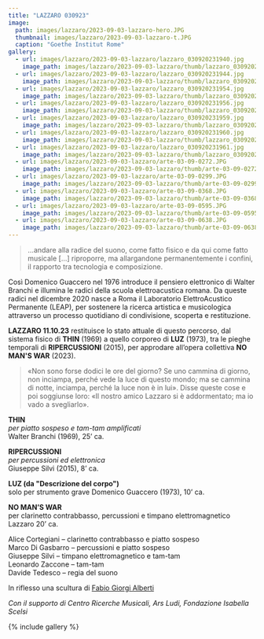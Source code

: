 ```yaml
---
title: "LAZZARO 030923"
image:
  path: images/lazzaro/2023-09-03-lazzaro-hero.JPG
  thumbnail: images/lazzaro/2023-09-03-lazzaro-t.JPG
  caption: "Goethe Institut Rome"
gallery:
  - url: images/lazzaro/2023-09-03-lazzaro/lazzaro_030920231940.jpg
    image_path: images/lazzaro/2023-09-03-lazzaro/thumb/lazzaro_030920231940.jpg
  - url: images/lazzaro/2023-09-03-lazzaro/lazzaro_030920231944.jpg
    image_path: images/lazzaro/2023-09-03-lazzaro/thumb/lazzaro_030920231944.jpg
  - url: images/lazzaro/2023-09-03-lazzaro/lazzaro_030920231954.jpg
    image_path: images/lazzaro/2023-09-03-lazzaro/thumb/lazzaro_030920231954.jpg
  - url: images/lazzaro/2023-09-03-lazzaro/lazzaro_030920231956.jpg
    image_path: images/lazzaro/2023-09-03-lazzaro/thumb/lazzaro_030920231956.jpg
  - url: images/lazzaro/2023-09-03-lazzaro/lazzaro_030920231959.jpg
    image_path: images/lazzaro/2023-09-03-lazzaro/thumb/lazzaro_030920231959.jpg
  - url: images/lazzaro/2023-09-03-lazzaro/lazzaro_030920231960.jpg
    image_path: images/lazzaro/2023-09-03-lazzaro/thumb/lazzaro_030920231960.jpg
  - url: images/lazzaro/2023-09-03-lazzaro/lazzaro_030920231961.jpg
    image_path: images/lazzaro/2023-09-03-lazzaro/thumb/lazzaro_030920231961.jpg
  - url: images/lazzaro/2023-09-03-lazzaro/arte-03-09-0272.JPG
    image_path: images/lazzaro/2023-09-03-lazzaro/thumb/arte-03-09-0272.JPG
  - url: images/lazzaro/2023-09-03-lazzaro/arte-03-09-0299.JPG
    image_path: images/lazzaro/2023-09-03-lazzaro/thumb/arte-03-09-0299.JPG
  - url: images/lazzaro/2023-09-03-lazzaro/arte-03-09-0368.JPG
    image_path: images/lazzaro/2023-09-03-lazzaro/thumb/arte-03-09-0368.JPG
  - url: images/lazzaro/2023-09-03-lazzaro/arte-03-09-0595.JPG
    image_path: images/lazzaro/2023-09-03-lazzaro/thumb/arte-03-09-0595.JPG
  - url: images/lazzaro/2023-09-03-lazzaro/arte-03-09-0638.JPG
    image_path: images/lazzaro/2023-09-03-lazzaro/thumb/arte-03-09-0638.JPG
---
```


> ...andare alla radice del suono, come fatto fisico e da qui come fatto musicale
[...] riproporre, ma allargandone permanentemente i confini, il rapporto tra
tecnologia e composizione.

<!--more-->

Così Domenico Guaccero nel 1976 introduce il pensiero elettronico di Walter
Branchi e illumina le radici della scuola elettroacustica romana. Da queste
radici nel dicembre 2020 nasce a Roma il Laboratorio ElettroAcustico Permanente
(LEAP), per sostenere la ricerca artistica e musicologica attraverso un processo
quotidiano di condivisione, scoperta e restituzione.

**LAZZARO 11.10.23** restituisce lo stato attuale di questo percorso, dal sistema
fisico di **THIN** (1969) a quello corporeo di **LUZ** (1973), tra le pieghe
temporali di **RIPERCUSSIONI** (2015), per approdare all’opera collettiva
**NO MAN'S WAR** (2023).

> «Non sono forse dodici le ore del giorno? Se uno cammina di giorno, non
inciampa, perché vede la luce di questo mondo; ma se cammina di notte, inciampa,
perché la luce non è in lui». Disse queste cose e poi soggiunse loro: «Il nostro
amico Lazzaro si è addormentato; ma io vado a svegliarlo».

**THIN**    
_per piatto sospeso e tam-tam amplificati_    
Walter Branchi (1969), 25’ ca.    

**RIPERCUSSIONI**    
_per percussioni ed elettronica_    
Giuseppe Silvi (2015), 8’ ca.    

**LUZ (da "Descrizione del corpo")**    
solo per strumento grave Domenico Guaccero (1973), 10’ ca.    

**NO MAN’S WAR**    
per clarinetto contrabbasso, percussioni e timpano elettromagnetico Lazzaro 20’ ca.

Alice Cortegiani – clarinetto contrabbasso e piatto sospeso    
Marco Di Gasbarro – percussioni e piatto sospeso    
Giuseppe Silvi – timpano elettromagnetico e tam-tam    
Leonardo Zaccone – tam-tam    
Davide Tedesco – regia del suono

In riflesso una scultura di [Fabio Giorgi Alberti](https://www.albumarte.org/en/people/fabio-giorgi-alberti-2/)

_Con il supporto di Centro Ricerche Musicali, Ars Ludi, Fondazione Isabella Scelsi_

{% include gallery %}
